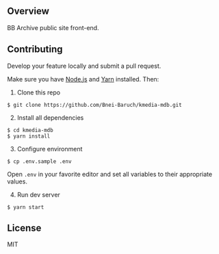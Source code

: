 ## Overview

BB Archive public site front-end.



## Contributing

Develop your feature locally and submit a pull request.

Make sure you have [Node.js](https://nodejs.org) and [Yarn](https://yarnpkg.com/) installed. Then:

1. Clone this repo
```shell
$ git clone https://github.com/Bnei-Baruch/kmedia-mdb.git
```

2. Install all dependencies
```shell
$ cd kmedia-mdb
$ yarn install
```

3. Configure environment
```shell
$ cp .env.sample .env
```
Open `.env` in your favorite editor and set all variables to their appropriate values.


4. Run dev server
```shell
$ yarn start
```


## License

MIT
